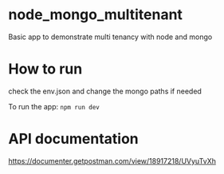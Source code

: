 # node_mongo_multitenant

Basic app to demonstrate multi tenancy with node and mongo

# How to run

check the env.json and change the mongo paths if needed

To run the app:
`npm run dev`

# API documentation

https://documenter.getpostman.com/view/18917218/UVyuTvXh
